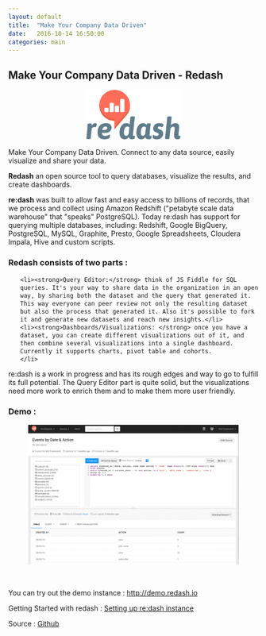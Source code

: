 ```yaml
---
layout: default
title:  "Make Your Company Data Driven"
date:   2016-10-14 16:50:00
categories: main
---
```


<h2><span>Make Your Company Data Driven - Redash</span></h2>




<figure style="text-align:center;"><img width="190px" height="100px" src="/images/redashlogo.png" title="redashlogo"></figure>

Make Your Company Data Driven. Connect to any data source, easily visualize and share your data.

<strong>Redash</strong> an open source tool to query databases, visualize the results, and create dashboards. 

<strong>re:dash</strong> was built to allow fast and easy access to billions of records, that we process and collect using Amazon Redshift ("petabyte scale data warehouse" that "speaks" PostgreSQL). Today re:dash has support for querying multiple databases, including: Redshift, Google BigQuery, PostgreSQL, MySQL, Graphite, Presto, Google Spreadsheets, Cloudera Impala, Hive and custom scripts.

<h3>Redash consists of two parts :</h3>

<ul>

	<li><strong>Query Editor:</strong> think of JS Fiddle for SQL queries. It's your way to share data in the organization in an open way, by sharing both the dataset and the query that generated it. This way everyone can peer review not only the resulting dataset but also the process that generated it. Also it's possible to fork it and generate new datasets and reach new insights.</li>
	<li><strong>Dashboards/Visualizations: </strong> once you have a dataset, you can create different visualizations out of it, and then combine several visualizations into a single dashboard. Currently it supports charts, pivot table and cohorts.
	</li>

</ul>

re:dash is a work in progress and has its rough edges and way to go to fulfill its full potential. The Query Editor part is quite solid, but the visualizations need more work to enrich them and to make them more user friendly.


<h3>Demo : </h3>

<figure><img src="/images/redash.gif" title="redash"></figure>

<br>

You can try out the demo instance : <a href="http://demo.redash.io/" target="_blank">http://demo.redash.io</a>

Getting Started with redash : <a href="http://docs.redash.io/en/latest/setup.html" target="_blank">Setting up re:dash instance </a>

Source : <a href="https://github.com/getredash/redash" target="_blank">Github</a> 
